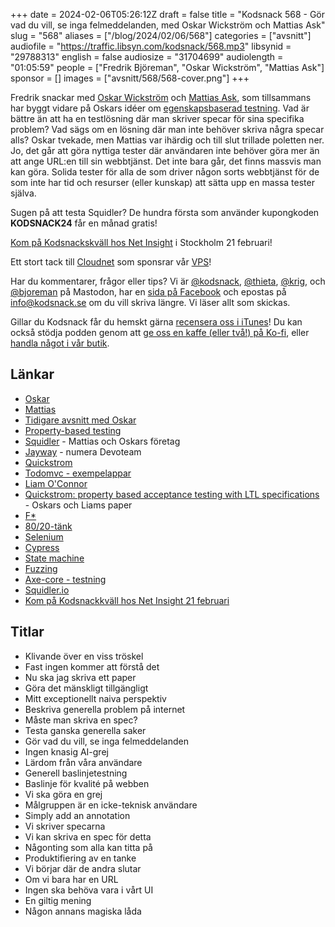 +++
date = 2024-02-06T05:26:12Z
draft = false
title = "Kodsnack 568 - Gör vad du vill, se inga felmeddelanden, med Oskar Wickström och Mattias Ask"
slug = "568"
aliases = ["/blog/2024/02/06/568"]
categories = ["avsnitt"]
audiofile = "https://traffic.libsyn.com/kodsnack/568.mp3"
libsynid = "29788313"
english = false
audiosize = "31704699"
audiolength = "01:05:59"
people = ["Fredrik Björeman", "Oskar Wickström", "Mattias Ask"]
sponsor = []
images = ["avsnitt/568/568-cover.png"]
+++

Fredrik snackar med [Oskar Wickström](https://wickstrom.tech/) och [Mattias Ask](https://www.linkedin.com/in/mattiasask/?originalSubdomain=se), som tillsammans har byggt vidare på Oskars idéer om [egenskapsbaserad testning](https://hypothesis.works/articles/what-is-property-based-testing/). Vad är bättre än att ha en testlösning där man skriver specar för sina specifika problem? Vad sägs om en lösning där man inte behöver skriva några specar alls? Oskar tvekade, men Mattias var ihärdig och till slut trillade poletten ner. Jo, det går att göra nyttiga tester där användaren inte behöver göra mer än att ange URL:en till sin webbtjänst. Det inte bara går, det finns massvis man kan göra. Solida tester för alla de som driver någon sorts webbtjänst för de som inte har tid och resurser (eller kunskap) att sätta upp en massa tester själva.

Sugen på att testa Squidler? De hundra första som använder kupongkoden **KODSNACK24** får en månad gratis!

[Kom på Kodsnackskväll hos Net Insight](https://docs.google.com/forms/d/e/1FAIpQLSdpfk68fJXzVCPRTcKFOgze_aLTlg-MOS0d4FnXAThUWG2h7g/viewform) i Stockholm 21 februari!

Ett stort tack till [Cloudnet](https://www.cloudnet.se) som sponsrar vår [VPS](https://en.wikipedia.org/wiki/Virtual_private_server)!

Har du kommentarer, frågor eller tips? Vi är [@kodsnack](https://social.podsnack.se/@kodsnack), [@thieta](https://6510.nu/@thieta), [@krig](https://6510.nu/@krig), och [@bjoreman](https://toot.cafe/@bjoreman) på Mastodon, har en [sida på Facebook](https://www.facebook.com/) och epostas på [info@kodsnack.se](mailto:info@kodsnack.se) om du vill skriva längre. Vi läser allt som skickas.

Gillar du Kodsnack får du hemskt gärna [recensera oss i iTunes](https://itunes.apple.com/se/podcast/kodsnack/id561631498?l=en)! Du kan också stödja podden genom att <a href="https://ko-fi.com/kodsnack" rel="payment">ge oss en kaffe (eller två!) på Ko-fi</a>, eller [handla något i vår butik](https://shop.spreadshirt.se/kodsnack/).

## Länkar ##
* [Oskar](https://wickstrom.tech/) 
* [Mattias](https://www.linkedin.com/in/mattiasask/?originalSubdomain=se)
* [Tidigare avsnitt med Oskar](https://kodsnack.se/people/oskar-wickstr%C3%B6m/)
* [Property-based testing](https://hypothesis.works/articles/what-is-property-based-testing/)
* [Squidler](https://squidler.io/) - Mattias och Oskars företag
* [Jayway](https://se.devoteam.com/) - numera Devoteam
* [Quickstrom](https://quickstrom.io/)
* [Todomvc - exempelappar](https://todomvc.com/)
* [Liam O'Connor](http://liamoc.net/)
* [Quickstrom: property based acceptance testing with LTL specifications](https://arxiv.org/abs/2203.11532) - Oskars och Liams paper
* [F*](https://en.wikipedia.org/wiki/F*_%28programming_language%29)
* [80/20-tänk](https://en.wikipedia.org/wiki/Pareto_principle)
* [Selenium](https://www.selenium.dev/)
* [Cypress](https://www.cypress.io/)
* [State machine](https://en.wikipedia.org/wiki/Finite-state_machine)
* [Fuzzing](https://en.wikipedia.org/wiki/Fuzzing)
* [Axe-core - testning](https://github.com/dequelabs/axe-core)
* [Squidler.io](https://squidler.io/)
* [Kom på Kodsnackkväll hos Net Insight 21 februari](https://docs.google.com/forms/d/e/1FAIpQLSdpfk68fJXzVCPRTcKFOgze_aLTlg-MOS0d4FnXAThUWG2h7g/viewform)

## Titlar ##
* Klivande över en viss tröskel
* Fast ingen kommer att förstå det
* Nu ska jag skriva ett paper
* Göra det mänskligt tillgängligt
* Mitt exceptionellt naiva perspektiv
* Beskriva generella problem på internet
* Måste man skriva en spec?
* Testa ganska generella saker
* Gör vad du vill, se inga felmeddelanden
* Ingen knasig AI-grej
* Lärdom från våra användare
* Generell baslinjetestning
* Baslinje för kvalité på webben
* Vi ska göra en grej
* Målgruppen är en icke-teknisk användare
* Simply add an annotation
* Vi skriver specarna
* Vi kan skriva en spec för detta
* Någonting som alla kan titta på
* Produktifiering av en tanke
* Vi börjar där de andra slutar
* Om vi bara har en URL
* Ingen ska behöva vara i vårt UI
* En giltig mening
* Någon annans magiska låda